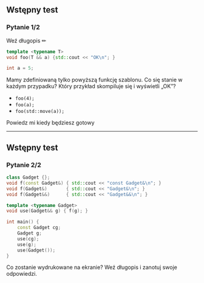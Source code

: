 ## Wstępny test

### Pytanie 1/2

Weź długopis ✏

```cpp
template <typename T>
void foo(T && a) {std::cout << "OK\n"; }

int a = 5;
```
<!-- .element: class="fragment fade-in" -->

Mamy zdefiniowaną tylko powyższą funkcję szablonu.
Co się stanie w każdym przypadku? Który przykład skompiluje się i wyświetli „OK”?
<!-- .element: class="fragment fade-in" -->

* <!-- .element: class="fragment fade-in" --> <code>foo(4);</code>
* <!-- .element: class="fragment fade-in" --> <code>foo(a);</code>
* <!-- .element: class="fragment fade-in" --> <code>foo(std::move(a));</code>

Powiedz mi kiedy będziesz gotowy
<!-- .element: class="fragment fade-in" -->

___

## Wstępny test

### Pytanie 2/2

```cpp
class Gadget {};
void f(const Gadget&) { std::cout << "const Gadget&\n"; }
void f(Gadget&)       { std::cout << "Gadget&\n"; }
void f(Gadget&&)      { std::cout << "Gadget&&\n"; }

template <typename Gadget>
void use(Gadget&& g) { f(g); }

int main() {
    const Gadget cg;
    Gadget g;
    use(cg);
    use(g);
    use(Gadget());
}
```

Co zostanie wydrukowane na ekranie? Weź długopis i zanotuj swoje odpowiedzi.
